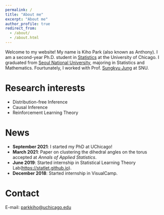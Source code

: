 ```yaml
---
permalink: /
title: "About me"
excerpt: "About me"
author_profile: true
redirect_from: 
  - /about/
  - /about.html
---
```


Welcome to my website! My name is Kiho Park (also known as Anthony). I am a second-year Ph.D. student in [Statistics](https://stat.uchicago.edu) at the University of Chicago. I graduated from [Seoul National University](https://stat.snu.ac.kr/en/), majoring in Statistics and Mathematics. Fourtunately, I worked with Prof. [Sungkyu Jung](http://jung.snu.ac.kr) at SNU.

Research interests
======
* Distribution-free Inference
* Causal Inference
* Reinforcement Learning Theory

News
=====
* **September 2021**: I started my PhD at UChicago!
* **March 2021**: Paper on clustering the dihedral angles on the torus accepted at *Annals of Applied Statistics*.
* **June 2019**: Started internship in Statistical Learning Theory Lab(https://statlet.github.io).
* **December 2018**: Started internship in VisualCamp.

Contact
=====
E-mail: <parkkiho@uchicago.edu>
